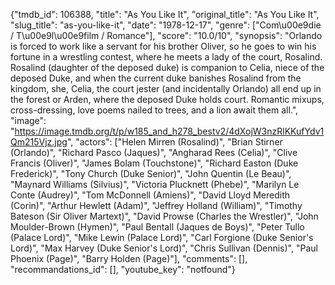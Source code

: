 {"tmdb_id": 106388, "title": "As You Like It", "original_title": "As You Like It", "slug_title": "as-you-like-it", "date": "1978-12-17", "genre": ["Com\u00e9die / T\u00e9l\u00e9film / Romance"], "score": "10.0/10", "synopsis": "Orlando is forced to work like a servant for his brother Oliver, so he goes to win his fortune in a wrestling contest, where he meets a lady of the court, Rosalind. Rosalind (daughter of the deposed duke) is companion to Celia, niece of the deposed Duke, and when the current duke banishes Rosalind from the kingdom, she, Celia, the court jester (and incidentally Orlando) all end up in the forest or Arden, where the deposed Duke holds court. Romantic mixups, cross-dressing, love poems nailed to trees, and a lion await them all.", "image": "https://image.tmdb.org/t/p/w185_and_h278_bestv2/4dXojW3nzRlKKufYdv1Qm215Vjz.jpg", "actors": ["Helen Mirren (Rosalind)", "Brian Stirner (Orlando)", "Richard Pasco (Jaques)", "Angharad Rees (Celia)", "Clive Francis (Oliver)", "James Bolam (Touchstone)", "Richard Easton (Duke Frederick)", "Tony Church (Duke Senior)", "John Quentin (Le Beau)", "Maynard Williams (Silvius)", "Victoria Plucknett (Phebe)", "Marilyn Le Conte (Audrey)", "Tom McDonnell (Amiens)", "David Lloyd Meredith (Corin)", "Arthur Hewlett (Adam)", "Jeffrey Holland (William)", "Timothy Bateson (Sir Oliver Martext)", "David Prowse (Charles the Wrestler)", "John Moulder-Brown (Hymen)", "Paul Bentall (Jaques de Boys)", "Peter Tullo (Palace Lord)", "Mike Lewin (Palace Lord)", "Carl Forgione (Duke Senior's Lord)", "Max Harvey (Duke Senior's Lord)", "Chris Sullivan (Dennis)", "Paul Phoenix (Page)", "Barry Holden (Page)"], "comments": [], "recommandations_id": [], "youtube_key": "notfound"}